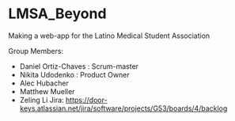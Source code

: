# LMSA_Beyond

Making a web-app for the Latino Medical Student Association

Group Members:
- Daniel Ortiz-Chaves : Scrum-master
- Nikita Udodenko : Product Owner
- Alec Hubacher
- Matthew Mueller
- Zeling Li
Jira: https://door-keys.atlassian.net/jira/software/projects/G53/boards/4/backlog
